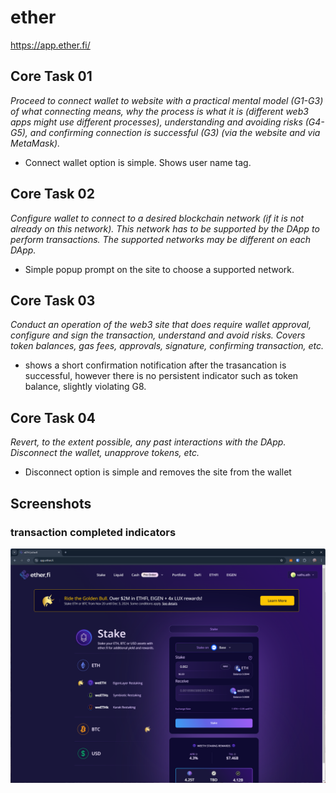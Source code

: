 # ether
https://app.ether.fi/

## Core Task 01

*Proceed to connect wallet to website with a practical mental model (G1-G3) of what connecting means, why the process is what it is (different web3 apps might use different processes), understanding and avoiding risks (G4-G5), and confirming connection is successful (G3) (via the website and via MetaMask).*

- Connect wallet option is simple. Shows user name tag.

## Core Task 02

*Configure wallet to connect to a desired blockchain network (if it is not already on this network). This network has to be supported by the DApp to perform transactions. The supported networks may be different on each DApp.* 

- Simple popup prompt on the site to choose a supported network.

## Core Task 03

*Conduct an operation of the web3 site that does require wallet approval, configure and sign the transaction, understand and avoid risks. Covers token balances, gas fees, approvals, signature, confirming transaction, etc.*

- shows a short confirmation notification after the trasancation is successful, however there is no persistent indicator such as token balance, slightly violating G8.


## Core Task 04

*Revert, to the extent possible, any past interactions with the DApp. Disconnect the wallet, unapprove tokens, etc.* 

- Disconnect option is simple and removes the site from the wallet

## Screenshots
### transaction completed indicators
![trx completed](image-42.png)
